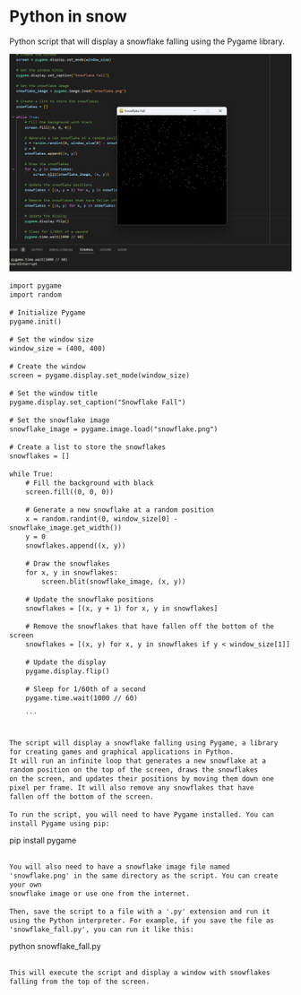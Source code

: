 # Python in snow

Python script that will display a snowflake falling using the Pygame library.

![Alt text](Media/Screenshot%202023-01-07%20024124.png)

```
import pygame
import random

# Initialize Pygame
pygame.init()

# Set the window size
window_size = (400, 400)

# Create the window
screen = pygame.display.set_mode(window_size)

# Set the window title
pygame.display.set_caption("Snowflake Fall")

# Set the snowflake image
snowflake_image = pygame.image.load("snowflake.png")

# Create a list to store the snowflakes
snowflakes = []

while True:
    # Fill the background with black
    screen.fill((0, 0, 0))

    # Generate a new snowflake at a random position
    x = random.randint(0, window_size[0] - snowflake_image.get_width())
    y = 0
    snowflakes.append((x, y))

    # Draw the snowflakes
    for x, y in snowflakes:
        screen.blit(snowflake_image, (x, y))

    # Update the snowflake positions
    snowflakes = [(x, y + 1) for x, y in snowflakes]

    # Remove the snowflakes that have fallen off the bottom of the screen
    snowflakes = [(x, y) for x, y in snowflakes if y < window_size[1]]

    # Update the display
    pygame.display.flip()

    # Sleep for 1/60th of a second
    pygame.time.wait(1000 // 60)

    ```


The script will display a snowflake falling using Pygame, a library for creating games and graphical applications in Python.
It will run an infinite loop that generates a new snowflake at a random position on the top of the screen, draws the snowflakes
on the screen, and updates their positions by moving them down one pixel per frame. It will also remove any snowflakes that have
fallen off the bottom of the screen.

To run the script, you will need to have Pygame installed. You can install Pygame using pip:

```
pip install pygame

```

You will also need to have a snowflake image file named 'snowflake.png' in the same directory as the script. You can create your own
snowflake image or use one from the internet.

Then, save the script to a file with a '.py' extension and run it using the Python interpreter. For example, if you save the file as
'snowflake_fall.py', you can run it like this:

```
python snowflake_fall.py

```

This will execute the script and display a window with snowflakes falling from the top of the screen.




